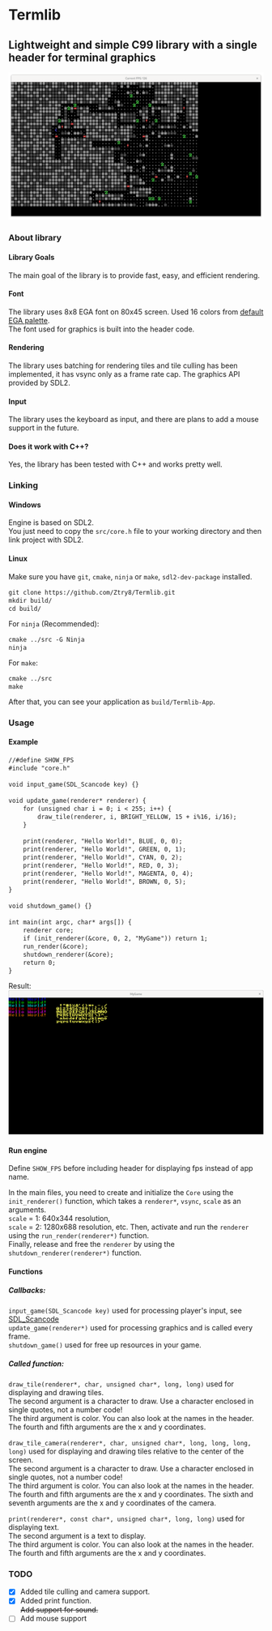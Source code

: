 # Termlib
## Lightweight and simple C99 library with a single header for terminal graphics
![screenshot](https://github.com/Ztry8/ASCII-Engine/blob/main/screenshots/3.png)

### About library

#### Library Goals
The main goal of the library is to provide fast, easy, and efficient rendering.   

#### Font
The library uses 8x8 EGA font on 80x45 screen. Used 16 colors from [default EGA palette](https://en.wikipedia.org/wiki/Enhanced_Graphics_Adapter#Color_palette).  
The font used for graphics is built into the header code.

#### Rendering
The library uses batching for rendering tiles and tile culling has been implemented, it has vsync only as a frame rate cap. 
The graphics API provided by SDL2. 

#### Input
The library uses the keyboard as input, and there are plans to add a mouse support in the future.

#### Does it work with C++?
Yes, the library has been tested with C++ and works pretty well.


### Linking

#### Windows
Engine is based on SDL2.    
You just need to copy the `src/core.h` file to your working directory and then link project with SDL2.   

#### Linux
Make sure you have `git`, `cmake`, `ninja` or `make`, `sdl2-dev-package` installed.
```
git clone https://github.com/Ztry8/Termlib.git
mkdir build/
cd build/
```
For  `ninja` (Recommended):
```
cmake ../src -G Ninja
ninja
```
For  `make`:
```
cmake ../src
make
```
After that, you can see your application as `build/Termlib-App`.

### Usage

#### Example
```
//#define SHOW_FPS
#include "core.h"

void input_game(SDL_Scancode key) {}

void update_game(renderer* renderer) {
	for (unsigned char i = 0; i < 255; i++) {
		draw_tile(renderer, i, BRIGHT_YELLOW, 15 + i%16, i/16);
	}

	print(renderer, "Hello World!", BLUE, 0, 0);
	print(renderer, "Hello World!", GREEN, 0, 1);
	print(renderer, "Hello World!", CYAN, 0, 2);
	print(renderer, "Hello World!", RED, 0, 3);
	print(renderer, "Hello World!", MAGENTA, 0, 4);
	print(renderer, "Hello World!", BROWN, 0, 5);
}

void shutdown_game() {}

int main(int argc, char* args[]) {
	renderer core;
	if (init_renderer(&core, 0, 2, "MyGame")) return 1;
	run_render(&core);
	shutdown_renderer(&core);
	return 0;
}
```
Result:
![screenshot](https://github.com/Ztry8/ASCII-Engine/blob/main/screenshots/example.png)
#### Run engine
Define `SHOW_FPS` before including header for displaying fps instead of app name.  

In the main files, you need to create and initialize the `Core` using the `init_renderer()` function, which takes a `renderer*`, `vsync`, `scale` as an arguments.   
`scale` = 1: 640x344 resolution,   
`scale` = 2: 1280x688 resolution, etc. 
Then, activate and run the `renderer` using the `run_render(renderer*)` function.   
Finally, release and free the `renderer` by using the `shutdown_renderer(renderer*)` function.

#### Functions

##### Callbacks:
`input_game(SDL_Scancode key)` used for processing player's input, see [SDL_Scancode](https://wiki.libsdl.org/SDL2/SDL_Scancode)   
`update_game(renderer*)` used for processing graphics and is called every frame.   
`shutdown_game()` used for free up resources in your game.   

##### Called function:   
`draw_tile(renderer*, char, unsigned char*, long, long)` used for displaying and drawing tiles.   
The second argument is a character to draw. Use a character enclosed in single quotes, not a number code!   
The third argument is color. You can also look at the names in the header.   
The fourth and fifth arguments are the x and y coordinates.   

`draw_tile_camera(renderer*, char, unsigned char*, long, long, long, long)` used for displaying and drawing tiles relative to the center of the screen.   
The second argument is a character to draw. Use a character enclosed in single quotes, not a number code!   
The third argument is color. You can also look at the names in the header.   
The fourth and fifth arguments are the x and y coordinates.
The sixth and seventh arguments are the x and y coordinates of the camera.

`print(renderer*, const char*, unsigned char*, long, long)` used for displaying text.   
The second argument is a text to display.    
The third argument is color. You can also look at the names in the header.   
The fourth and fifth arguments are the x and y coordinates.

### TODO
- [x] Added tile culling and camera support.
- [x] Added print function.   
~~Add support for sound.~~
- [ ] Add mouse support
